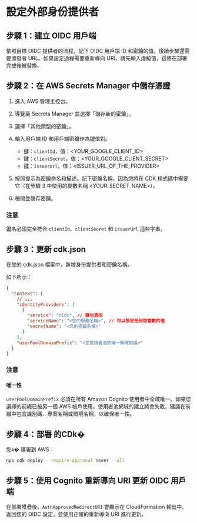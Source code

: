 # 設定外部身份提供者

## 步驟 1：建立 OIDC 用戶端

依照目標 OIDC 提供者的流程，記下 OIDC 用戶端 ID 和密鑰的值。後續步驟還需要頒發者 URL。如果設定過程需要重新導向 URI，請先輸入虛擬值，這將在部署完成後被替換。

## 步驟 2：在 AWS Secrets Manager 中儲存憑證

1. 進入 AWS 管理主控台。
2. 導覽至 Secrets Manager 並選擇「儲存新的密鑰」。
3. 選擇「其他類型的密鑰」。
4. 輸入用戶端 ID 和用戶端密鑰作為鍵值對。

   - 鍵：`clientId`，值：<YOUR_GOOGLE_CLIENT_ID>
   - 鍵：`clientSecret`，值：<YOUR_GOOGLE_CLIENT_SECRET>
   - 鍵：`issuerUrl`，值：<ISSUER_URL_OF_THE_PROVIDER>

5. 按照提示為密鑰命名和描述。記下密鑰名稱，因為您將在 CDK 程式碼中需要它（在步驟 3 中使用的變數名稱 <YOUR_SECRET_NAME>）。
6. 檢閱並儲存密鑰。

### 注意

鍵名必須完全符合 `clientId`、`clientSecret` 和 `issuerUrl` 這些字串。

## 步驟 3：更新 cdk.json

在您的 cdk.json 檔案中，新增身份提供者和密鑰名稱。

如下所示：

```json
{
  "context": {
    // ...
    "identityProviders": [
      {
        "service": "oidc", // 請勿更改
        "serviceName": "<您的服務名稱>", // 可以設定任何您喜歡的值
        "secretName": "<您的密鑰名稱>"
      }
    ],
    "userPoolDomainPrefix": "<您使用者池的唯一網域前綴>"
  }
}
```

### 注意

#### 唯一性

`userPoolDomainPrefix` 必須在所有 Amazon Cognito 使用者中全域唯一。如果您選擇的前綴已被另一個 AWS 帳戶使用，使用者池網域的建立將會失敗。建議在前綴中包含識別碼、專案名稱或環境名稱，以確保唯一性。

## 步驟 4：部署 的CDk�

您ᴀ� 疆署到 AWS：

```sh
npx cdk deploy --require-approval never --all
```

## 步驟 5：使用 Cognito 重新導向 URI 更新 OIDC 用戶端

在部署堆疊後，`AuthApprovedRedirectURI` 會顯示在 CloudFormation 輸出中。返回您的 OIDC 設定，並使用正確的重新導向 URI 進行更新。